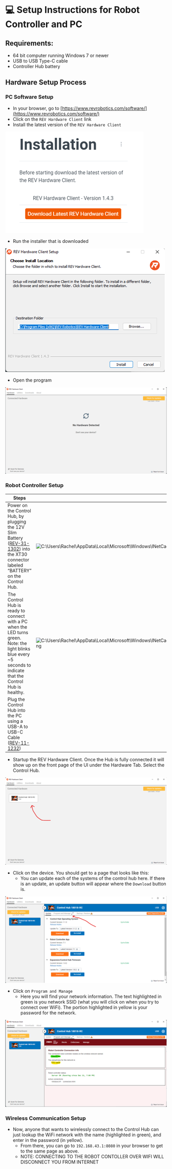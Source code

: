 # 💻 Setup Instructions for Robot Controller and PC

## Requirements:

* 64 bit computer running Windows 7 or newer
* USB to USB Type-C cable
* Controller Hub battery

## Hardware Setup Process

### PC Software Setup

* In your browser, go to [https://www.revrobotics.com/software/](https://www.revrobotics.com/software/)
* Click on the `REV Hardware Client` link
* Install the latest version of the `REV Hardware Client`

![](<.gitbook/assets/Screenshot 2022-07-15 134143 (2) (1).png>)

* Run the installer that is downloaded

![](<.gitbook/assets/Screenshot 2022-07-15 135021 (1) (1).png>)

* Open the program

![](<.gitbook/assets/Screenshot 2022-07-15 151104 (2) (2).png>)

### Robot Controller Setup

| Steps                                                                                                                                                                              |                                                                                                                                                                                          |
| ---------------------------------------------------------------------------------------------------------------------------------------------------------------------------------- | ---------------------------------------------------------------------------------------------------------------------------------------------------------------------------------------- |
| Power on the Control Hub, by plugging the 12V Slim Battery ([REV-31-1302](https://www.revrobotics.com/rev-31-1302/)) into the XT30 connector labeled “BATTERY” on the Control Hub. | ![C:\Users\Rachel\AppData\Local\Microsoft\Windows\INetCache\Content.Word\g20714.png](.gitbook/assets/assets\_ftc-control-system\_-m8mwlchiogumbehgdmq\_-m8n18ghm0emnjzrchez\_48.png)     |
| The Control Hub is ready to connect with a PC when the LED turns green. Note: the light blinks blue every \~5 seconds to indicate that the Control Hub is healthy.                 | ![C:\Users\Rachel\AppData\Local\Microsoft\Windows\INetCache\Content.Word\rect22073.png](.gitbook/assets/assets\_ftc-control-system\_-m8mwlchiogumbehgdmq\_-m8n18gicw6\_gms8bess\_49.png) |
| Plug the Control Hub into the PC using a USB-A to USB-C Cable ([REV-11-1232](https://www.revrobotics.com/rev-11-1232/))                                                            |                                                                                                                                                                                          |

* Startup the REV Hardware Client. Once the Hub is fully connected it will show up on the front page of the UI under the Hardware Tab. Select the Control Hub.

![Each device that is connected will be listed.](<.gitbook/assets/Screenshot 2022-07-15 153221 (2) (2).png>)

* Click on the device. You should get to a page that looks like this:
  * You can update each of the systems of the control hub here. If there is an update, an update button will appear where the `Download` button is.

![The 'Update' page.](<.gitbook/assets/Screenshot 2022-07-15 153554 (1).png>)

* Click on `Program and Manage`
  * Here you will find your network information. The text highlighted in green is you network SSID (what you will click on when you try to connect over WiFi). The portion highlighted in yellow is your password for the network.

![The 'Program and Manage' page.](<.gitbook/assets/Screenshot 2022-07-15 160944 (2).png>)

### Wireless Communication Setup

* Now, anyone that wants to wirelessly connect to the Control Hub can just lookup the WiFi network with the name (highlighted in green), and enter in the password (in yellow).
  * From there, you can go to `192.168.43.1:8080` in your browser to get to the same page as above.
  * NOTE: CONNECTING TO THE ROBOT CONTOLLER OVER WIFI WILL DISCONNECT YOU FROM INTERNET
